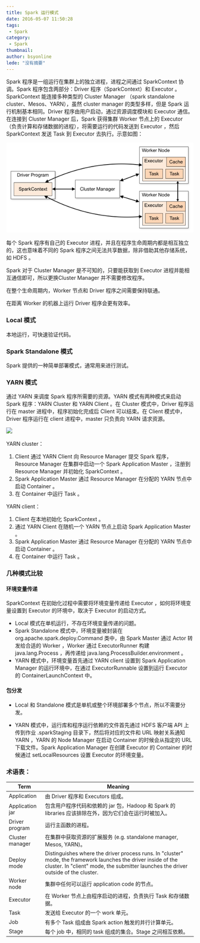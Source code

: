 ```yaml
---
title: Spark 运行模式
date: 2016-05-07 11:50:28
tags:
 - Spark
category: 
 - Spark
thumbnail: 
author: bsyonline
lede: "没有摘要"
---
```

<!-- toc -->
Spark 程序是一组运行在集群上的独立进程，进程之间通过 SparkContext 协调。Spark 程序包含两部分：Driver 程序（SparkContext）和 Executor 。SparkContext 能连接多种类型的 Cluster Manager （spark standalone cluster、Mesos、YARN），虽然 cluster manager 的类型多样，但是 Spark 运行机制基本相同。<!--more-->Driver 程序由用户启动，通过资源调度模块和 Executor 通信。在连接到 Cluster Manager 后，Spark 获得集群 Worker 节点上的 Executor （负责计算和存储数据的进程），将需要运行的代码发送到 Executor ，然后 SparkContext 发送 Task 到 Executor 去执行。示意如图：

![mark](https://raw.githubusercontent.com/bsyonline/pic/master/20170531/234941814.png)

每个 Spark 程序有自己的 Executor 进程，并且在程序生命周期内都是相互独立的，这也意味着不同的 Spark 程序之间无法共享数据，除非借助其他存储系统，如 HDFS 。

Spark 对于 Cluster Manager 是不可知的，只要能获取到 Executor 进程并能相互通信即可，所以更换Cluster Manager 并不需要修改程序。

在整个生命周期内，Worker 节点和 Driver 程序之间需要保持联通。

在距离 Worker 的机器上运行 Driver 程序会更有效率。

### Local 模式

本地运行，可快速验证代码。

### Spark Standalone 模式

Spark 提供的一种简单部署模式，通常用来进行测试。

### YARN 模式

通过 YARN 来调度 Spark 程序所需要的资源。YARN 模式有两种模式来启动 Spark 程序：YARN Cluster 和 YARN Client 。在 Cluster 模式中，Driver 程序运行在 master 进程中，程序初始化完成后 Client 可以结束。在 Client 模式中，Driver 程序运行在 client 进程中，master 只负责向 YARN 请求资源。

![](https://raw.githubusercontent.com/bsyonline/pic/master/spark-on-yarn.png)

YARN cluster：

1. Client 通过 YARN Client 向 Resource Manager 提交 Spark 程序，Resource Manager 在集群中启动一个 Spark Application Master ，注册到 Resource Manager 并初始化 SparkContext 。
2. Spark Application Master 通过 Resource Manager 在分配的 YARN 节点中启动 Container 。
3. 在 Container 中运行 Task 。

YARN client：

1.  Client 在本地初始化 SparkContext 。
2.  通过 YARN Client 在随机一个 YARN 节点上启动 Spark Application Master 。
3.  Spark Application Master 通过 Resource Manager 在分配的 YARN 节点中启动 Container 。
4.  在 Container 中运行 Task 。

### 几种模式比较

#### 环境变量传递

SparkContext 在初始化过程中需要将环境变量传递给 Executor ，如何将环境变量设置到 Executor 的环境中，取决于 Executor 的启动方式。

* Local 模式在单机运行，不存在环境变量传递的问题。
* Spark Standalone 模式中，环境变量被封装在 org.apache.spark.deploy.Command 类中，由 Spark Master 通过 Actor 转发给合适的 Worker ，Worker 通过 ExecutorRunner 构建 java.lang.Process ，再传递给 java.lang.ProcessBuilder.environment 。
* YARN 模式中，环境变量首先通过 YARN client 设置到 Spark Application Manager 的运行环境中，在通过 ExecutorRunnable 设置到运行 Executor 的 ContainerLaunchContext 中。

#### 包分发

* Local 和 Standalone 模式是单机或整个环境部署多个节点，所以不需要分发。


* YARN 模式中，运行库和程序运行依赖的文件首先通过 HDFS 客户端 API 上传到作业 .sparkStaging 目录下，然后将对应的文件和 URL 映射关系通知 YARN ，YARN 的 Node Manager 在启动 Container 的时候会从指定的 URL 下载文件。Spark Application Manager 在创建 Executor 的 Container 的时候通过 setLocalResources 设置 Executor 的环境变量。

### 术语表：

| Term            | Meaning                                  |
| --------------- | ---------------------------------------- |
| Application     | 由 Driver 程序和 Executors 组成。               |
| Application jar | 包含用户程序代码和依赖的 jar 包，Hadoop 和 Spark 的 libraries 应该排除在外，因为它们会在运行时被加入。 |
| Driver program  | 运行主函数的进程。                                |
| Cluster manager | 在集群中获取资源的扩展服务 (e.g. standalone manager, Mesos, YARN)。 |
| Deploy mode     | Distinguishes where the driver process runs. In "cluster" mode, the framework launches the driver inside of the cluster. In "client" mode, the submitter launches the driver outside of the cluster. |
| Worker node     | 集群中任何可以运行 application code 的节点。          |
| Executor        | 在 Worker 节点上由程序启动的进程，负责执行 Task 和存储数据。    |
| Task            | 发送给 Executor 的一个 work 单元。                |
| Job             | 有多个 Task 组成由 Spark action 触发的并行计算单元。     |
| Stage           | 每个 job 中，相同的 task 组成的集合。Stage 之间相互依赖。    |